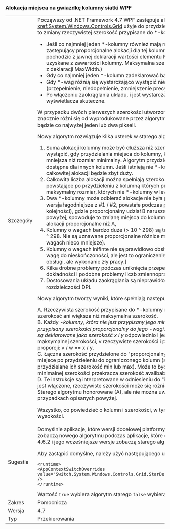 ### <a name="wpf-grid-allocation-of-space-to-star-columns"></a>Alokacja miejsca na gwiazdkę kolumny siatki WPF

|   |   |
|---|---|
|Szczegóły|Począwszy od .NET Framework 4.7 WPF zastępuje algorytm który <xref:System.Windows.Controls.Grid> użyje do przydzielenia miejsca na *-kolumn. Spowoduje to zmiany rzeczywistej szerokość przypisane do *-kolumn w niektórych przypadkach:<ul><li>Jeśli co najmniej jeden *-kolumny również mają minimalną lub maksymalną szerokość zastępujący proporcjonalne alokacji dla tej kolumny. (Minimalna szerokość może pochodzić z jawnej deklaracji wartości elementu MinWidth lub niejawne minimum uzyskane z zawartości kolumny. Maksymalna szerokość można zdefiniować tylko jawnie, z deklaracji MaxWidth.)</li><li>Gdy co najmniej jeden *-kolumn zadeklarować bardzo dużą *-wagi większe niż 10 ^ 298.</li><li>Gdy *-wag różnią się wystarczająco wystąpić niestabilność liczb zmiennoprzecinkowych (przepełnienie, niedopełnienie, zmniejszenie precyzji).</li><li>Po włączeniu zaokrąglania układu, i jest wystarczająco duża zmiana rozdzielczości DPI wyświetlacza skuteczne.</li></ul>W przypadku dwóch pierwszych szerokości utworzonego przez nowy algorytm może być znacznie różni się od wyprodukowane przez algorytm starego; w ostatnim przypadku różnica będzie co najwyżej jeden lub dwa pikseli.<p/>Nowy algorytm rozwiązuje kilka usterek w starego algorytmu:<ol><li>Suma alokacji kolumny może być dłuższa niż szerokość siatki. Taka sytuacja może wystąpić, gdy przydzielania miejsca do kolumny, których proporcjonalny udział jest mniejsza niż rozmiar minimalny. Algorytm przydziela minimalny rozmiar, co obniża miejsce dostępne dla innych kolumn. Jeśli istnieją nie *-kolumny w lewo do przydzielenia, całkowitej alokacji będzie zbyt duży.</li><li>Całkowita liczba alokacji można spełniają szerokość siatki. Jest to problem podwójną # 1, powstające po przydzieleniu z kolumną których proporcjonalny udział jest większy niż maksymalny rozmiar, których nie *-kolumny w lewo do podjęcia zapas czasu.</li><li>Dwa *-kolumny może odbierać alokacje nie była proporcjonalna do ich *-wagi. Jest to wersja łagodniejsze z #1 / #2, powstałe podczas przydzielania do *-kolumn A, B i C (w tej kolejności), gdzie proporcjonalny udział B narusza ograniczenie min (lub max). Jako powyżej, spowoduje to zmianę miejsca do kolumny C, który pobiera mniej (lub więcej) alokacji proporcjonalne niż A,</li><li>Kolumny o wagach bardzo duże (&gt; 10 ^ 298) są traktowane wszystkie jak gdyby wagę 10 ^ 298. Nie są uznawane proporcjonalne różnice między nimi (i między kolumnami o wagach nieco mniejsze).</li><li>Kolumny o wagach inifinte nie są prawidłowo obsługiwane. [Faktycznie nie można ustawić wagę do nieskończoności, ale jest to ograniczenie sztuczne. Kod alokacji próbował obsługi, ale wykonanie zły pracy.]</li><li>Kilka drobne problemy podczas uniknięcia przepełnienia, niedopełnienie, utrata dokładności i podobne problemy liczb zmiennoprzecinkowych.</li><li>Dostosowania układu zaokrąglania są nieprawidłowe w wystarczającym stopniu wysokiej rozdzielczości DPI.</li></ol>Nowy algorytm tworzy wyniki, które spełniają następujące kryteria:<p/>A. Rzeczywista szerokość przypisane do *-kolumny nigdy nie jest mniejsza niż minimalna szerokość ani większa niż maksymalna szerokość.<br/>B. Każdy <em>-kolumny, która nie jest przypisany jego minimalnej lub maksymalnej szerokości jest przypisany szerokości proporcjonalny do jego <em>-wagi. Aby była precyzyjna, jeśli dwie kolumny są deklarowane jako szerokość x</em> i y</em> odpowiednio i jeśli żadna kolumny odbiera minimalnej lub maksymalnej szerokości, v rzeczywiste szerokości i przypisane do kolumn w są w tej samej proporcji: v / w == x / y.<br/>C. Łączna szerokość przydzielone do &quot;proporcjonalny&quot; *-kolumn jest taki sam, jak dostępne miejsce po przydzieleniu do ograniczonego kolumn (stałej, auto, i *-kolumn, które są przydzielane ich szerokość min lub max). Może to być wartość zero, na przykład jeśli sumę minimalnej szerokości przekracza szerokość availbable siatki.<br/>D. Te instrukcje są interpretowane w odniesieniu do &quot;idealne&quot; układu. Gdy zaokrąglania układ jest włączone, rzeczywiste szerokości może się różnić od szerokości idealne jak jeden piksel.<br/>Starego algorytmu honorowane (A), ale nie można uwzględnić innych kryteriów w przypadkach opisanych powyżej.<p/>Wszystko, co powiedzieć o kolumn i szerokości, w tym artykule dotyczą również wierszy i wysokości.|
|Sugestia|Domyślnie aplikacje, które wersji docelowej platformy .NET w programie .NET Framework 4.7 zobaczą nowego algorytmu podczas aplikacje, które docelowej platformy .NET Framework 4.6.2 i jego wcześniejsze wersje zobaczą starego algorytmu.<p/>Aby zastąpić domyślne, należy użyć następującego ustawienia konfiguracji:<pre><code class="lang-xml">&lt;runtime&gt;&#13;&#10;&lt;AppContextSwitchOverrides value=&quot;Switch.System.Windows.Controls.Grid.StarDefinitionsCanExceedAvailableSpace=true&quot; /&gt;&#13;&#10;&lt;/runtime&gt;&#13;&#10;</code></pre>Wartość <code>true</code> wybiera algorytm starego <code>false</code> wybiera nowy algorytm.|
|Zakres|Pomocnicza|
|Wersja|4.7|
|Typ|Przekierowania|

